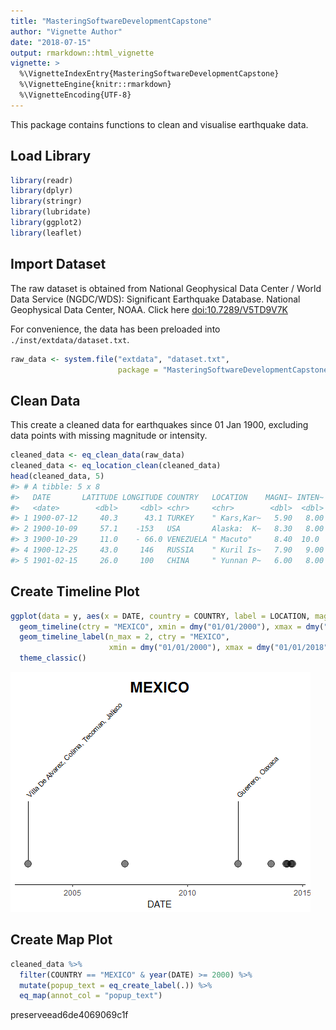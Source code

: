 ```yaml
---
title: "MasteringSoftwareDevelopmentCapstone"
author: "Vignette Author"
date: "2018-07-15"
output: rmarkdown::html_vignette
vignette: >
  %\VignetteIndexEntry{MasteringSoftwareDevelopmentCapstone}
  %\VignetteEngine{knitr::rmarkdown}
  %\VignetteEncoding{UTF-8}
---
```




This package contains functions to clean and visualise earthquake data.

## Load Library

```r
library(readr)
library(dplyr)
library(stringr)
library(lubridate)
library(ggplot2)
library(leaflet)
```

## Import Dataset
The raw dataset is obtained from National Geophysical Data Center / World Data Service (NGDC/WDS): Significant Earthquake Database. National Geophysical Data Center, NOAA. Click here [doi:10.7289/V5TD9V7K](http://dx.doi.org/10.7289/V5TD9V7K)

For convenience, the data has been preloaded into `./inst/extdata/dataset.txt`.


```r
raw_data <- system.file("extdata", "dataset.txt", 
                        package = "MasteringSoftwareDevelopmentCapstone")
```

## Clean Data
This create a cleaned data for earthquakes since 01 Jan 1900, excluding data points with missing magnitude or intensity.

```r
cleaned_data <- eq_clean_data(raw_data)
cleaned_data <- eq_location_clean(cleaned_data)
head(cleaned_data, 5)
#> # A tibble: 5 x 8
#>   DATE       LATITUDE LONGITUDE COUNTRY   LOCATION    MAGNI~ INTEN~ DEATH~
#>   <date>        <dbl>     <dbl> <chr>     <chr>        <dbl>  <dbl>  <dbl>
#> 1 1900-07-12     40.3      43.1 TURKEY    " Kars,Kar~   5.90   8.00    0  
#> 2 1900-10-09     57.1    -153   USA       Alaska:  K~   8.30   8.00    0  
#> 3 1900-10-29     11.0    - 66.0 VENEZUELA " Macuto"     8.40  10.0    25.0
#> 4 1900-12-25     43.0     146   RUSSIA    " Kuril Is~   7.90   9.00    0  
#> 5 1901-02-15     26.0     100   CHINA     " Yunnan P~   6.00   8.00    0
```

## Create Timeline Plot

```r
ggplot(data = y, aes(x = DATE, country = COUNTRY, label = LOCATION, magnitude = MAGNITUDE)) +
  geom_timeline(ctry = "MEXICO", xmin = dmy("01/01/2000"), xmax = dmy("01/01/2018")) +
  geom_timeline_label(n_max = 2, ctry = "MEXICO", 
                      xmin = dmy("01/01/2000"), xmax = dmy("01/01/2018")) +
  theme_classic()
```

![](MasteringSoftwareDevelopmentCapstone_files/figure-html/unnamed-chunk-4-1.png)<!-- -->

## Create Map Plot

```r
cleaned_data %>% 
  filter(COUNTRY == "MEXICO" & year(DATE) >= 2000) %>% 
  mutate(popup_text = eq_create_label(.)) %>% 
  eq_map(annot_col = "popup_text")
```

preserveead6de4069069c1f
